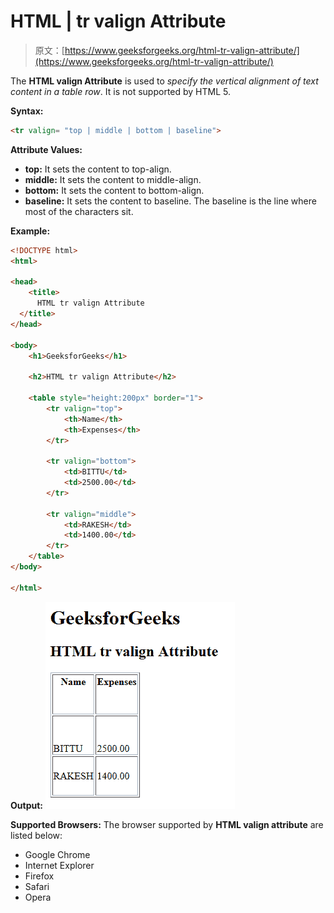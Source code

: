 # HTML | tr valign Attribute

> 原文：[https://www.geeksforgeeks.org/html-tr-valign-attribute/](https://www.geeksforgeeks.org/html-tr-valign-attribute/)

The **HTML <tr> valign Attribute** is used to *specify the vertical alignment of text content in a table row*. It is not supported by HTML 5.

**Syntax:**

```html
<tr valign= "top | middle | bottom | baseline">
```

**Attribute Values:**

*   **top:** It sets the content to top-align.
*   **middle:** It sets the content to middle-align.
*   **bottom:** It sets the content to bottom-align.
*   **baseline:** It sets the content to baseline. The baseline is the line where most of the characters sit.

**Example:**

```html
<!DOCTYPE html>
<html>

<head>
    <title>
      HTML tr valign Attribute
  </title>
</head>

<body>
    <h1>GeeksforGeeks</h1>

    <h2>HTML tr valign Attribute</h2>

    <table style="height:200px" border="1">
        <tr valign="top">
            <th>Name</th>
            <th>Expenses</th>
        </tr>

        <tr valign="bottom">
            <td>BITTU</td>
            <td>2500.00</td>
        </tr>

        <tr valign="middle">
            <td>RAKESH</td>
            <td>1400.00</td>
        </tr>
    </table>
</body>

</html>
```

**Output:**
![](img/ee84e719c17df647efae69a9d083f7fc.png)

**Supported Browsers:** The browser supported by **HTML <tr> valign attribute** are listed below:

*   Google Chrome
*   Internet Explorer
*   Firefox
*   Safari
*   Opera